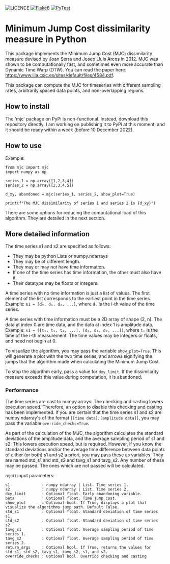 ![LICENCE](https://img.shields.io/github/license/nup002/mjc)
[![Flake8](https://github.com/nup002/mjc/actions/workflows/flake8.yml/badge.svg)](https://github.com/nup002/mjc/actions/workflows/flake8.yml)
[![PyTest](https://github.com/nup002/mjc/actions/workflows/PyTest.yml/badge.svg)](https://github.com/nup002/mjc/actions/workflows/PyTest.yml)
# Minimum Jump Cost dissimilarity measure in Python

This package implements the Minimum Jump Cost (MJC) dissimilarity measure devised by Joan Serra and Josep Lluis Arcos in 2012. MJC was shown to be computationally fast, and sometimes even more accurate than Dynamic Time Warp (DTW). You can read the paper here: 
https://www.iiia.csic.es/sites/default/files/4584.pdf.

This package can compute the MJC for timeseries with different sampling rates, arbitrarily spaced data points, and 
non-overlapping regions.

## How to install
The 'mjc' package on PyPi is non-functional. Instead, download this repository directly. I am working on publishing it to PyPi at this moment, and it should be ready within a week (before 10 December 2022).


## How to use
Example: 
```
from mjc import mjc
import numpy as np

series_1 = np.array([1,2,3,4])
series_2 = np.array([2,3,4,5])

d_xy, abandoned = mjc(series_1, series_2, show_plot=True)

print(f"The MJC dissimilarity of series 1 and series 2 is {d_xy}")
```
There are some options for reducing the computational load of this algorithm. They are detailed in the next section.

## More detailed information
The time series s1 and s2 are specified as follows:
- They may be python Lists or numpy.ndarrays
- They may be of different length.
- They may or may not have time information.
- If one of the time series has time information, the other must also have it.
- Their datatype may be floats or integers.

A time series with no time information is just a list of values. The first element of the list corresponds to
the earliest point in the time series.<br>
Example: `s1 = [d₀, d₁, d₂, ...]`, where `dᵢ` is the i-th value of the time series.

A time series with time information must be a 2D array of shape (2, n). The data at index 0 are time
data, and the data at index 1 is amplitude data.<br>
Example: `s1 = [[t₀, t₁, t₂, ...], [d₀, d₁, d₂, ...]]`, where `tᵢ` is the time of the i-th measurement. The time 
values may be integers or floats, and need not begin at 0.

To visualize the algorithm, you may pass the variable `show_plot=True`. This will generate a plot with the two time
series, and arrows signifying the jumps that the algorithm made when calculating the Minimum Jump Cost.

To stop the algorithm early, pass a value for `dxy_limit`. If the dissimilarity measure exceeds this value during 
computation, it is abandoned.


### Performance
The time series are cast to numpy arrays. The checking and casting lowers execution speed. Therefore, an option to
disable this checking and casting has been implemented. If you are certain that the time series s1 and s2
are numpy.ndarray's of the format `[[time data],[amplitude data]]`, you may pass the variable `override_checks=True`.

As part of the calculation of the MJC, the algorithm calculates the standard deviations of the amplitude data, and
the average sampling period of s1 and s2. This lowers execution speed, but is required.
However, if you know the standard deviations and/or the average time difference between data points of either
(or both) s1 and s2 a priori, you may pass these as variables. They are named std_s1 and std_s2 and tavg_s1 and
tavg_s2. Any number of these may be passed. The ones which are not passed will be calculated.

mjc() input parameters:
```
s1              : numpy ndarray | List. Time series 1.
s2              : numpy ndarray | List. Time series 2.
dxy_limit       : Optional float. Early abandoning variable.
beta            : Optional float. Time jump cost. 
show_plot       : Optional bool. If True, displays a plot that visualize the algorithms jump path. Default False.
std_s1          : Optional float. Standard deviation of time series s1.
std_s2          : Optional float. Standard deviation of time series s2.
tavg_s1         : Optional float. Average sampling period of time series 1.
tavg_s2         : Optional float. Average sampling period of time series 2. 
return_args     : Optional bool. If True, returns the values for std_s1, std_s2, tavg_s1, tavg_s2, s1, and s2.
override_checks : Optional bool. Override checking and casting
```
